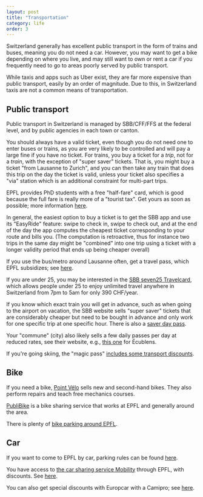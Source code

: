 ```yaml
---
layout: post
title: "Transportation"
category: life
order: 3
---
```


Switzerland generally has excellent public transport in the form of trains and buses, meaning you do not need a car.
However, you may want to get a bike depending on where you live, and may still want to own or rent a car if you frequently need to go to areas poorly served by public transport.

While taxis and apps such as Uber exist, they are far more expensive than public transport, easily by an order of magnitude.
Due to this, in Switzerland taxis are not a common means of transportation.


## Public transport

Public transport in Switzerland is managed by SBB/CFF/FFS at the federal level, and by public agencies in each town or canton.

You should always have a valid ticket, even though you do not need one to enter buses or trains, as you are very likely to be controlled and will pay a large fine if you have no ticket.
For trains, you buy a ticket for a _trip_, not for a _train_, with the exception of "super saver" tickets.
That is, you might buy a ticket "from Lausanne to Zurich", and you can then take any train that does this trip on the day the ticket is valid,
unless your ticket also specifies a "via" station which is an additional constraint for multi-part trips.

EPFL provides PhD students with a free "half-fare" card, which is good because the full fare is really more of a "tourist tax".
Get yours as soon as possible; more information [here](https://www.epfl.ch/campus/services/wp-content/uploads/2019/06/CFF_2019AvantageMobiliteFRAANG.pdf).

In general, the easiest option to buy a ticket is to get the SBB app and use its "EasyRide" feature: swipe to check in, swipe to check out,
and at the end of the day the app computes the cheapest ticket corresponding to your route and bills you.
(The computation is retroactive, thus for instance two trips in the same day might be "combined" into one trip using a ticket with a longer validity period that ends up being cheaper overall)

If you use the bus/metro around Lausanne often, get a travel pass, which EPFL subsidizes; see [here](https://www.epfl.ch/campus/mobility/public-transport/mobilis-subsidy/).

If you are under 25, you may be interested in the [SBB seven25 Travelcard](https://www.sbb.ch/en/travelcards-and-tickets/railpasses/seven25-travelcard.html),
which allows people under 25 to enjoy unlimited travel anywhere in Switzerland from 7pm to 5am for only 390 CHF/year.

If you know which exact train you will get in advance, such as when going to the airport on vacation, the SBB website sells "super saver" tickets that are considerably cheaper
but need to be bought in advance and only work for one specific trip at one specific hour.
There is also a [saver day pass](https://www.sbb.ch/en/travelcards-and-tickets/tickets-for-switzerland/day-pass/saver-day-pass.html).

Your "commune" (city) also likely sells a few daily passes per day at reduced rates, see their website, e.g., [this one](https://www.ecublens.ch/services/guichet-en-ligne/cartes-journalieres-cff) for Écublens.

If you're going skiing, the "magic pass" [includes some transport discounts](https://www.fribourgregion.ch/en/la-gruyere/news/magic-pass-lance-le-magic-travel/).


## Bike

If you need a bike, [Point Vélo](https://developpement-durable.epfl.ch/bike-center) sells new and second-hand bikes. They also perform repairs and teach free mechanics courses.

[PubliBike](https://developpement-durable.epfl.ch/publibike-en) is a bike sharing service that works at EPFL and generally around the area.

There is plenty of [bike parking around EPFL](https://developpement-durable.epfl.ch/bike-parking).


## Car

If you want to come to EPFL by car, parking rules can be found [here](https://parking.epfl.ch/homepage).

You have access to [the car sharing service Mobility](http://www.mobility.ch/) through EPFL, with discounts. See [here](https://www.epfl.ch/campus/mobility/vehicles/mobility-carsharing/).

You can also get special discounts with Europcar with a Camipro; see [here](https://support.epfl.ch/epfl?id=epfl_kb_article_view&sysparm_article=KB0014917&sys_kb_id=921965341b1be0d0df3341588b4bcb5a).
